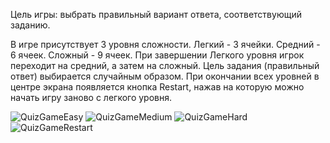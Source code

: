 Цель игры: выбрать правильный вариант ответа, соответствующий заданию.

В игре присутствует 3 уровня сложности. Легкий - 3 ячейки. Средний - 6 ячеек. Сложный - 9 ячеек.
При завершении Легкого уровня игрок переходит на средний, а затем на сложный.
Цель задания (правильный ответ) выбирается случайным образом.
При окончании всех уровней в центре экрана появляется кнопка Restart, нажав на которую можно начать игру заново с легкого уровня.


![QuizGameEasy](https://user-images.githubusercontent.com/17569293/136563190-5a0e8fc7-9c30-4372-9d47-495a3f457e2e.png)
![QuizGameMedium](https://user-images.githubusercontent.com/17569293/136563378-5ec378b1-545d-4e0e-9130-483892045a86.png)
![QuizGameHard](https://user-images.githubusercontent.com/17569293/136563391-34c1e04c-8814-49f2-8f3a-dfc8da00c98e.png)
![QuizGameRestart](https://user-images.githubusercontent.com/17569293/136563397-653e74b1-f410-4402-9988-f52af098c077.png)
